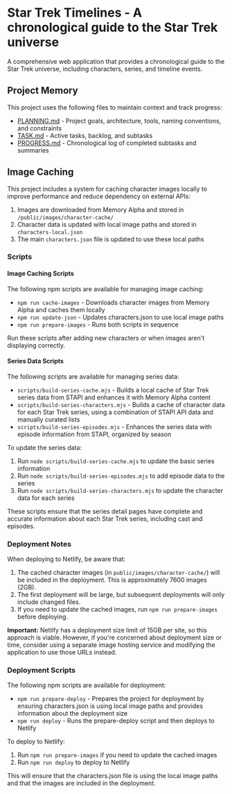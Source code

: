 # Star Trek Timelines - A chronological guide to the Star Trek universe

A comprehensive web application that provides a chronological guide to the Star Trek universe, including characters, series, and timeline events.

## Project Memory

This project uses the following files to maintain context and track progress:

- [PLANNING.md](./PLANNING.md) - Project goals, architecture, tools, naming conventions, and constraints
- [TASK.md](./TASK.md) - Active tasks, backlog, and subtasks
- [PROGRESS.md](./PROGRESS.md) - Chronological log of completed subtasks and summaries

## Image Caching

This project includes a system for caching character images locally to improve performance and reduce dependency on external APIs:

1. Images are downloaded from Memory Alpha and stored in `/public/images/character-cache/`
2. Character data is updated with local image paths and stored in `characters-local.json`
3. The main `characters.json` file is updated to use these local paths

### Scripts

#### Image Caching Scripts

The following npm scripts are available for managing image caching:

- `npm run cache-images` - Downloads character images from Memory Alpha and caches them locally
- `npm run update-json` - Updates characters.json to use local image paths
- `npm run prepare-images` - Runs both scripts in sequence

Run these scripts after adding new characters or when images aren't displaying correctly.

#### Series Data Scripts

The following scripts are available for managing series data:

- `scripts/build-series-cache.mjs` - Builds a local cache of Star Trek series data from STAPI and enhances it with Memory Alpha content
- `scripts/build-series-characters.mjs` - Builds a cache of character data for each Star Trek series, using a combination of STAPI API data and manually curated lists
- `scripts/build-series-episodes.mjs` - Enhances the series data with episode information from STAPI, organized by season

To update the series data:

1. Run `node scripts/build-series-cache.mjs` to update the basic series information
2. Run `node scripts/build-series-episodes.mjs` to add episode data to the series
3. Run `node scripts/build-series-characters.mjs` to update the character data for each series

These scripts ensure that the series detail pages have complete and accurate information about each Star Trek series, including cast and episodes.

### Deployment Notes

When deploying to Netlify, be aware that:

1. The cached character images (in `public/images/character-cache/`) will be included in the deployment. This is approximately 7600 images (2GB).
2. The first deployment will be large, but subsequent deployments will only include changed files.
3. If you need to update the cached images, run `npm run prepare-images` before deploying.

**Important:** Netlify has a deployment size limit of 15GB per site, so this approach is viable. However, if you're concerned about deployment size or time, consider using a separate image hosting service and modifying the application to use those URLs instead.

### Deployment Scripts

The following npm scripts are available for deployment:

- `npm run prepare-deploy` - Prepares the project for deployment by ensuring characters.json is using local image paths and provides information about the deployment size
- `npm run deploy` - Runs the prepare-deploy script and then deploys to Netlify

To deploy to Netlify:

1. Run `npm run prepare-images` if you need to update the cached images
2. Run `npm run deploy` to deploy to Netlify

This will ensure that the characters.json file is using the local image paths and that the images are included in the deployment.
